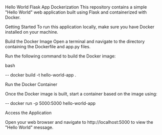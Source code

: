 Hello World Flask App Dockerization
This repository contains a simple "Hello World" web application built using Flask and containerized with Docker.

Getting Started
To run this application locally, make sure you have Docker installed on your machine.

Build the Docker Image
Open a terminal and navigate to the directory containing the Dockerfile and app.py files.

Run the following command to build the Docker image:

bash

-- docker build -t hello-world-app .

Run the Docker Container

Once the Docker image is built, start a container based on the image using:


-- docker run -p 5000:5000 hello-world-app

Access the Application

Open your web browser and navigate to http://localhost:5000 to view the "Hello World" message.

